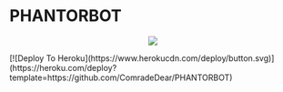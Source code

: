 # PHANTORBOT
<p align="center"><a href="https://t.me/phantorbot_support"><img src="https://telegra.ph/file/dde3045462b1acaaf1349.jpg"></a></p>
 [![Deploy To Heroku](https://www.herokucdn.com/deploy/button.svg)](https://heroku.com/deploy?template=https://github.com/ComradeDear/PHANTORBOT)

